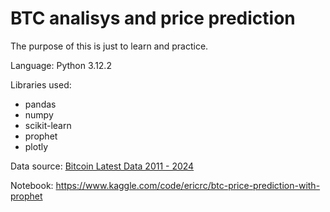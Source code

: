 # BTC analisys and price prediction 

The purpose of this is just to learn and practice.

Language: Python 3.12.2

Libraries used:
- pandas
- numpy
- scikit-learn
- prophet
- plotly

Data source: [Bitcoin Latest Data 2011 - 2024](https://www.kaggle.com/datasets/whenamancodes/bitcoin-latest-data-2011-2024)

Notebook: https://www.kaggle.com/code/ericrc/btc-price-prediction-with-prophet